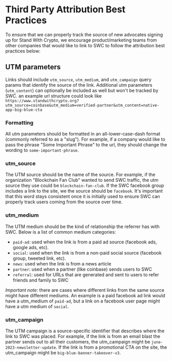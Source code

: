 # Third Party Attribution Best Practices

To ensure that we can properly track the source of new advocates signing up for Stand With Crypto, we encourage product/marketing teams from other companies that would like to link to SWC to follow the attribution best practices below:

## UTM parameters

Links should include `utm_source`, `utm_medium`, and `utm_campaign` query params that identify the source of the link. Additional utm parameters (`utm_content`) can optionally be included as well but won't be tracked by SWC. an example url structure could look like `https://www.standwithcrypto.org?utm_source=coinbase&utm_medium=verified-partner&utm_content=native-app-big-blue-cta`

### Formatting

All utm parameters should be formatted in an all-lower-case-dash format (commonly referred to as a "slug"). For example, if a company would like to pass the phrase "Some Important Phrase" to the url, they should change the wording to `some-important-phrase`.

### utm_source

The UTM source should be the name of the source. For example, if the organization "Blockchain Fan Club" wanted to send SWC traffic, the utm source they use could be `blockchain-fan-club`. If the SWC facebook group includes a link to the site, we the source should be `facebook`. It's important that this word stays consistent once it is initially used to ensure SWC can properly track users coming from the source over time.

### utm_medium

The UTM medium should be the kind of relationship the referrer has with SWC. Below is a list of common medium categories:

- `paid-ad`: used when the link is from a paid ad source (facebook ads, google ads, etc).
- `social`: used when the link is from a non-paid social source (facebook group, tweeted link, etc).
- `news`: used when the link is from a news article
- `partner`: used when a partner (like coinbase) sends users to SWC
- `referral`: used for URLs that are generated and sent to users to refer friends and family to SWC

_Important note:_ there are cases where different links from the same source might have different mediums. An example is a paid facebook ad link would have a utm_medium of `paid-ad`, but a link on a facebook user page might have a utm medium of `social`.

### utm_campaign

The UTM campaign is a source-specific identifier that describes where the link to SWC was placed. For example, if the link is from an email blast the partner sends out to all their customers, the utm_campaign might be `june-2023-newsletter-update`. If the link is from a promotional CTA on the site, the utm_campaign might be `big-blue-banner-takeover-v3`.
